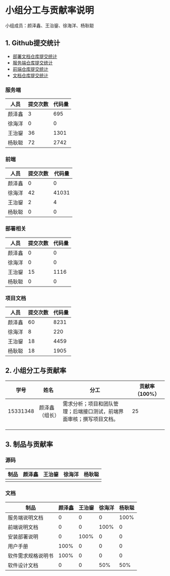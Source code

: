 # 小组分工与贡献率说明

小组成员：颜泽鑫、王治鋆、徐海洋、杨耿聪



## 1. Github提交统计

* [部署文档仓库提交统计](https://github.com/TheYelda/Deployment/graphs/contributors)
* [服务端仓库提交统计](https://github.com/TheYelda/AppServer/graphs/contributors)
* [前端仓库提交统计](https://github.com/TheYelda/AppClient/graphs/contributors)
* [文档仓库提交统计](https://github.com/TheYelda/Dashboard/graphs/contributors)

### 服务端

| 人员 | 提交次数 | 代码量 |
| --- | --- | --- |
| 颜泽鑫 | 3 | 695 |
| 徐海洋 | 0 | 0 |
| 王治鋆 | 36 | 1301 |
| 杨耿聪 | 72 | 2742 |

### 前端

| 人员 | 提交次数 | 代码量 |
| --- | --- | --- |
| 颜泽鑫 | 0 | 0 |
| 徐海洋 | 42 | 41031 |
| 王治鋆 | 2 | 4 |
| 杨耿聪 | 0 | 0 |

### 部署相关

| 人员 | 提交次数 | 代码量 |
| --- | --- | --- |
| 颜泽鑫 | 0 | 0 |
| 徐海洋 | 0 | 0 |
| 王治鋆 | 15 | 1116 |
| 杨耿聪 | 0 | 0 |

### 项目文档

| 人员 | 提交次数 | 代码量 |
| --- | --- | --- |
| 颜泽鑫 | 60 | 8231 |
| 徐海洋 | 8 | 220 |
| 王治鋆 | 18 | 4459 |
| 杨耿聪 | 18 | 1905 |

## 2. 小组分工与贡献率


| 学号 | 姓名 | 分工 | 贡献率（100%） |
| --- | --- | --- | --- |
| 15331348 | 颜泽鑫（组长） | 需求分析；项目和团队管理；后端接口测试，前端界面审核；撰写项目文档。 | 25 |
|  |  |  |  |
|  |  |  |  |
|  |  |  |  |


## 3. 制品与贡献率

### 源码


| 制品 | 颜泽鑫 | 王治鋆 | 徐海洋 | 杨耿聪 |
| --- | --- | --- | --- | --- |
|  |  |  |  |  |

### 文档


| 制品 | 颜泽鑫 | 王治鋆 | 徐海洋 | 杨耿聪 |
| --- | --- | --- | --- | --- |
| 服务端说明文档 | 0 | 0 | 0 | 100% |
| 前端说明文档 | 0 | 0 | 100% | 0 |
| 安装部署说明 | 0 | 100% | 0 | 0 |
| 用户手册 | 100% | 0 | 0 | 0 |
| 软件需求规格说明书 | 100% | 0 | 0 | 0 |
| 软件设计文档 | 0 | 0 | 50% | 50% |


